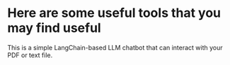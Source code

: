 # Here are some useful tools that you may find useful

This is a simple LangChain-based LLM chatbot that can interact with your PDF or text file. 
